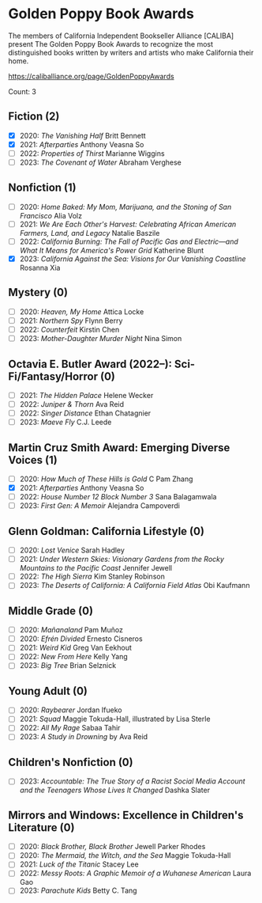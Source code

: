 # Golden Poppy Book Awards

The members of California Independent Bookseller Alliance [CALIBA] present The
Golden Poppy Book Awards to recognize the most distinguished books written by
writers and artists who make California their home.

https://caliballiance.org/page/GoldenPoppyAwards

Count: 3

## Fiction (2)

- [x] 2020: _The Vanishing Half_ Britt Bennett
- [x] 2021: _Afterparties_ Anthony Veasna So
- [ ] 2022: _Properties of Thirst_ Marianne Wiggins
- [ ] 2023: _The Covenant of Water_ Abraham Verghese

## Nonfiction (1)

- [ ] 2020: _Home Baked: My Mom, Marijuana, and the Stoning of San Francisco_ Alia Volz
- [ ] 2021: _We Are Each Other's Harvest: Celebrating African American Farmers, Land, and Legacy_ Natalie Baszile
- [ ] 2022: _California Burning: The Fall of Pacific Gas and Electric—and What It Means for America's Power Grid_ Katherine Blunt
- [x] 2023: _California Against the Sea: Visions for Our Vanishing Coastline_ Rosanna Xia

## Mystery (0)

- [ ] 2020: _Heaven, My Home_ Attica Locke
- [ ] 2021: _Northern Spy_ Flynn Berry
- [ ] 2022: _Counterfeit_ Kirstin Chen
- [ ] 2023: _Mother-Daughter Murder Night_ Nina Simon

## Octavia E. Butler Award (2022–): Sci-Fi/Fantasy/Horror (0)

- [ ] 2021: _The Hidden Palace_ Helene Wecker
- [ ] 2022: _Juniper & Thorn_ Ava Reid
- [ ] 2022: _Singer Distance_ Ethan Chatagnier
- [ ] 2023: _Maeve Fly_ C.J. Leede

## Martin Cruz Smith Award: Emerging Diverse Voices (1)

- [ ] 2020: _How Much of These Hills is Gold_ C Pam Zhang
- [x] 2021: _Afterparties_ Anthony Veasna So
- [ ] 2022: _House Number 12 Block Number 3_ Sana Balagamwala
- [ ] 2023: _First Gen: A Memoir_ Alejandra Campoverdi

## Glenn Goldman: California Lifestyle (0)

- [ ] 2020: _Lost Venice_ Sarah Hadley
- [ ] 2021: _Under Western Skies: Visionary Gardens from the Rocky Mountains to the Pacific Coast_ Jennifer Jewell
- [ ] 2022: _The High Sierra_ Kim Stanley Robinson
- [ ] 2023: _The Deserts of California: A California Field Atlas_ Obi Kaufmann

## Middle Grade (0)

- [ ] 2020: _Mañanaland_ Pam Muñoz
- [ ] 2020: _Efrén Divided_ Ernesto Cisneros
- [ ] 2021: _Weird Kid_ Greg Van Eekhout
- [ ] 2022: _New From Here_ Kelly Yang
- [ ] 2023: _Big Tree_ Brian Selznick

## Young Adult (0)

- [ ] 2020: _Raybearer_ Jordan Ifueko
- [ ] 2021: _Squad_ Maggie Tokuda-Hall, illustrated by Lisa Sterle
- [ ] 2022: _All My Rage_ Sabaa Tahir
- [ ] 2023: _A Study in Drowning_ by Ava Reid

## Children's Nonfiction (0)

- [ ] 2023: _Accountable: The True Story of a Racist Social Media Account and the Teenagers Whose Lives It Changed_ Dashka Slater

## Mirrors and Windows: Excellence in Children's Literature (0)

- [ ] 2020: _Black Brother, Black Brother_ Jewell Parker Rhodes
- [ ] 2020: _The Mermaid, the Witch, and the Sea_ Maggie Tokuda-Hall
- [ ] 2021: _Luck of the Titanic_ Stacey Lee
- [ ] 2022: _Messy Roots: A Graphic Memoir of a Wuhanese American_ Laura Gao
- [ ] 2023: _Parachute Kids_ Betty C. Tang

